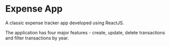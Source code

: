 # Expense App

A classic expense tracker app developed using ReactJS.

The application has four major features - create, update, delete transactions and filter transactions by year.
